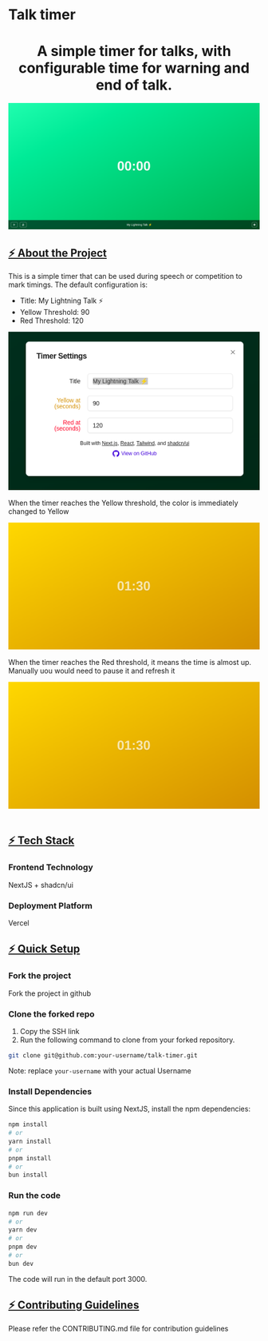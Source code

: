 <p align="center">
  <h1>Talk timer</h1>
</p>

<h1 align="center">A simple timer for talks, with configurable time for warning and end of talk.</h1>

<div>
  <img src="./docs/Images/HomePage.png" alt="talktimer-home" />
</div>

<a href="#About project">
  <h2 id="About-project">⚡️ About the Project</h2>
</a>

<div>
  <p>
    This is a simple timer that can be used during speech or competition to mark timings. The default configuration is:
    <ul>
      <li>Title: My Lightning Talk ⚡</li>
      <li>Yellow Threshold: 90</li>
      <li>Red Threshold: 120</li>
    </ul>
  </p>
  <img src="./docs/Images/Selection.png">
</div>
<div>
  <p>When the timer reaches the Yellow threshold, the color is immediately changed to Yellow</p>
  <img src="./docs/Images/Yellow.png">
</div>
<div>
  <p>When the timer reaches the Red threshold, it means the time is almost up. Manually uou would need to pause it and refresh it</p>
  <img src="./docs/Images/Yellow.png">
</div>
<br />
<a href="#tech stack">
  <h2 id="tech-stack">⚡️ Tech Stack</h2>
</a> 

### Frontend Technology
NextJS + shadcn/ui

### Deployment Platform
Vercel


<a href="#Quick Setup">
  <h2 id="quick-setup">⚡️ Quick Setup</h2>
</a>

### Fork the project

Fork the project in github

### Clone the forked repo
1. Copy the SSH link
2. Run the following command to clone from your forked repository.

```bash
git clone git@github.com:your-username/talk-timer.git
```
Note: replace `your-username` with your actual Username

### Install Dependencies

Since this application is built using NextJS, install the npm dependencies:

```bash
npm install
# or
yarn install
# or
pnpm install
# or
bun install
```

### Run the code

```bash
npm run dev
# or
yarn dev
# or
pnpm dev
# or
bun dev
```

The code will run in the default port 3000.

<a href="#contributing guidelines">
  <h2 id="contributing-guidelines">⚡️ Contributing Guidelines</h2>
</a>
<p>
  Please refer the CONTRIBUTING.md file for contribution guidelines
</p>